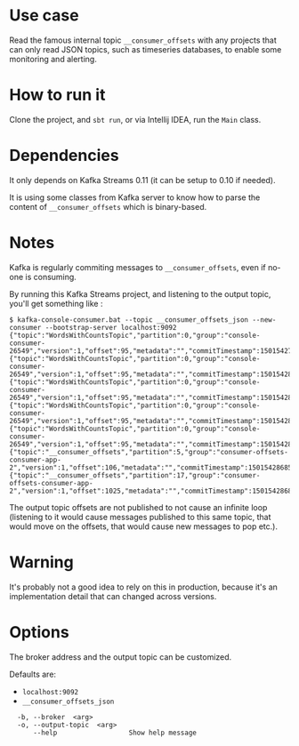# Use case

Read the famous internal topic `__consumer_offsets` with any projects that can only read JSON topics, such as timeseries databases, to enable some monitoring and alerting.

# How to run it

Clone the project, and `sbt run`, or via Intellij IDEA, run the `Main` class.

# Dependencies

It only depends on Kafka Streams 0.11 (it can be setup to 0.10 if needed).

It is using some classes from Kafka server to know how to parse the content of `__consumer_offsets` which is binary-based.

# Notes

Kafka is regularly commiting messages to `__consumer_offsets`, even if no-one is consuming.

By running this Kafka Streams project, and listening to the output topic, you'll get something like :

```
$ kafka-console-consumer.bat --topic __consumer_offsets_json --new-consumer --bootstrap-server localhost:9092
{"topic":"WordsWithCountsTopic","partition":0,"group":"console-consumer-26549","version":1,"offset":95,"metadata":"","commitTimestamp":1501542796444,"expireTimestamp":1501629196444}
{"topic":"WordsWithCountsTopic","partition":0,"group":"console-consumer-26549","version":1,"offset":95,"metadata":"","commitTimestamp":1501542801444,"expireTimestamp":1501629201444}
{"topic":"WordsWithCountsTopic","partition":0,"group":"console-consumer-26549","version":1,"offset":95,"metadata":"","commitTimestamp":1501542806444,"expireTimestamp":1501629206444}
{"topic":"WordsWithCountsTopic","partition":0,"group":"console-consumer-26549","version":1,"offset":95,"metadata":"","commitTimestamp":1501542811445,"expireTimestamp":1501629211445}
{"topic":"WordsWithCountsTopic","partition":0,"group":"console-consumer-26549","version":1,"offset":95,"metadata":"","commitTimestamp":1501542816447,"expireTimestamp":1501629216447}
{"topic":"__consumer_offsets","partition":5,"group":"consumer-offsets-consumer-app-2","version":1,"offset":106,"metadata":"","commitTimestamp":1501542868586,"expireTimestamp":1501629268586}
{"topic":"__consumer_offsets","partition":17,"group":"consumer-offsets-consumer-app-2","version":1,"offset":1025,"metadata":"","commitTimestamp":1501542868736,"expireTimestamp":1501629268736}
```

The output topic offsets are not published to not cause an infinite loop (listening to it would cause messages published to this same topic, that would move on the offsets, that would cause new messages to pop etc.).

# Warning

It's probably not a good idea to rely on this in production, because it's an implementation detail that can changed across versions.

# Options

The broker address and the output topic can be customized.

Defaults are:
- `localhost:9092`
- `__consumer_offsets_json`


```
  -b, --broker  <arg>
  -o, --output-topic  <arg>
      --help                  Show help message
```

